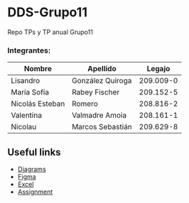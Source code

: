 # DDS-Grupo11

Repo TPs y TP anual Grupo11

### Integrantes:

| Nombre          | Apellido         | Legajo    |
| --------------- | ---------------- | --------- |
| Lisandro        | González Quiroga | 209.009-0 |
| María Sofía     | Rabey Fischer    | 209.152-5 |
| Nicolás Esteban | Romero           | 208.816-2 |
| Valentina       | Valmadre Amoia   | 208.161-1 |
| Nicolau         | Marcos Sebastián | 209.629-8 |

## Useful links

-   [Diagrams](https://app.diagrams.net/?libs=general;uml#G1o_ooQYoGarYq9FF1gDRubEYKmAPNF90K#%7B%22pageId%22%3A%22C5RBs43oDa-KdzZeNtuy%22%7D)
-   [Figma](https://www.figma.com/file/l4YH5M21JTrqkBAEDC0iSx/Untitled?type=design&node-id=0%3A1&mode=design&t=dpcaHSFlc9CnMcil-1)
-   [Excel](https://docs.google.com/spreadsheets/d/1fUp0v8w6_35XXzrJLJNwBvbo_W9sJLq9swMP_iFxI84/edit#gid=0)
-   [Assignment](./anual/assets/assignment.pdf)
